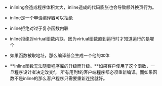 * inlining会造成程序体积太大，inline造成的代码膨胀也会导致额外换页行为。

* inline是一个申请编译器可以拒绝
* inline拒绝对过于复杂函数内联
* inline拒绝对virtual函数内联，因为virtual函数直到运行时才知道运行的是哪个
* 如果函数被取地址，那么编译器会生成一个他的本体
* **inline函数无法随着程序库的升级而升级。**如果客户使用了这个函数，一旦程序设计者决定改变f， 所有用到f的客户端程序都必须重新编译。而如果函数不是inline的那么客户程序只需要重新连接就好。